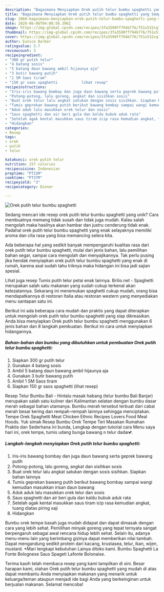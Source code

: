 ```yaml
---
description: "Bagaimana Menyiapkan Orek putih telur bumbu spaghetti yang Sempurna"
title: "Bagaimana Menyiapkan Orek putih telur bumbu spaghetti yang Sempurna"
slug: 1060-bagaimana-menyiapkan-orek-putih-telur-bumbu-spaghetti-yang-sempurna
date: 2020-06-06T04:08:50.396Z
image: https://img-global.cpcdn.com/recipes/3fa3590ff794b776/751x532cq70/orek-putih-telur-bumbu-spaghetti-foto-resep-utama.jpg
thumbnail: https://img-global.cpcdn.com/recipes/3fa3590ff794b776/751x532cq70/orek-putih-telur-bumbu-spaghetti-foto-resep-utama.jpg
cover: https://img-global.cpcdn.com/recipes/3fa3590ff794b776/751x532cq70/orek-putih-telur-bumbu-spaghetti-foto-resep-utama.jpg
author: Eunice Barber
ratingvalue: 3.7
reviewcount: 3
recipeingredient:
- "300 gr putih telur"
- "4 batang sosis"
- "5 batang daun bawang ambil hijaunya aja"
- "3 butir bawang putih"
- "1 SM Saos tiram"
- "150 gr saos spaghetti           lihat resep"
recipeinstructions:
- "Iris-iris bawang bombay dan juga daun bawang serta geprek bawang putih"
- "Potong-potong, lalu goreng, angkat dan sisihkan sosis"
- "Buat orek telur lalu angkat satukan dengan sosis sisihkan. Siapkan bahan lainnya"
- "Tumis geprekan bawang putih berikut bawang bombay sampai wangi kemudian masukkan irisan daun bawang"
- "Aduk aduk lalu masukkan orek telur dan sosis"
- "Saus spaghetti dan air beri gula dan kaldu bubuk aduk rata"
- "Setelah agak kental masukkan saus tiram icip rasa kemudian angkat, tuang diatas piring saji"
- "Hidangkan"
categories:
- Resep
tags:
- orek
- putih
- telur

katakunci: orek putih telur 
nutrition: 257 calories
recipecuisine: Indonesian
preptime: "PT15M"
cooktime: "PT37M"
recipeyield: "3"
recipecategory: Dinner

---
```



![Orek putih telur bumbu spaghetti](https://img-global.cpcdn.com/recipes/3fa3590ff794b776/751x532cq70/orek-putih-telur-bumbu-spaghetti-foto-resep-utama.jpg)

Sedang mencari ide resep orek putih telur bumbu spaghetti yang unik? Cara membuatnya memang tidak susah dan tidak juga mudah. Kalau salah mengolah maka hasilnya akan hambar dan justru cenderung tidak enak. Padahal orek putih telur bumbu spaghetti yang enak selayaknya memiliki aroma dan cita rasa yang bisa memancing selera kita.

Ada beberapa hal yang sedikit banyak mempengaruhi kualitas rasa dari orek putih telur bumbu spaghetti, mulai dari jenis bahan, lalu pemilihan bahan segar, sampai cara mengolah dan menyajikannya. Tak perlu pusing jika hendak menyiapkan orek putih telur bumbu spaghetti yang enak di rumah, karena asal sudah tahu triknya maka hidangan ini bisa jadi sajian spesial.

Lihat juga resep Tumis putih telur petai enak lainnya. Brilio.net - Spaghetti merupakan salah satu makanan yang sudah cukup terkenal akan kelezatannya. Sekarang ini menemukan spaghetti cukup mudah, orang bisa mendapatkannya di restoran Italia atau restoran western yang menyediakan menu santapan satu ini.


Berikut ini ada beberapa cara mudah dan praktis yang dapat diterapkan untuk mengolah orek putih telur bumbu spaghetti yang siap dikreasikan. Anda bisa menyiapkan Orek putih telur bumbu spaghetti menggunakan 6 jenis bahan dan 8 langkah pembuatan. Berikut ini cara untuk menyiapkan hidangannya.

<!--inarticleads1-->

##### Bahan-bahan dan bumbu yang dibutuhkan untuk pembuatan Orek putih telur bumbu spaghetti:

1. Siapkan 300 gr putih telur
1. Gunakan 4 batang sosis
1. Ambil 5 batang daun bawang ambil hijaunya aja
1. Gunakan 3 butir bawang putih
1. Ambil 1 SM Saos tiram
1. Siapkan 150 gr saos spaghetti           (lihat resep)


Resep Telur Bumbu Bali - Hintalu masak habang (telur bumbu Bali Banjar) merupakan salah satu kuliner dari Kalimantan selatan dengan bumbu dasar merah sebagai bahan utamanya. Bumbu merah tersebut terbuat dari cabai merah besar kering dan rempah-rempah lainnya sehingga menciptakan. Tempe Orek Spaghetti Meat Chicken Ethnic Recipes Lovers Food Meal Hoods. Yuk simak Resep Bumbu Orek Tempe Teri Masakan Rumahan Praktis dan Sederhana ini bunda, Lengkap dengan tutorial cara Menu saya hari ini, orek tempe, tumis udang bunga bawang n telur dadar💕. 

<!--inarticleads2-->

##### Langkah-langkah menyiapkan Orek putih telur bumbu spaghetti:

1. Iris-iris bawang bombay dan juga daun bawang serta geprek bawang putih
1. Potong-potong, lalu goreng, angkat dan sisihkan sosis
1. Buat orek telur lalu angkat satukan dengan sosis sisihkan. Siapkan bahan lainnya
1. Tumis geprekan bawang putih berikut bawang bombay sampai wangi kemudian masukkan irisan daun bawang
1. Aduk aduk lalu masukkan orek telur dan sosis
1. Saus spaghetti dan air beri gula dan kaldu bubuk aduk rata
1. Setelah agak kental masukkan saus tiram icip rasa kemudian angkat, tuang diatas piring saji
1. Hidangkan


Bumbu orek tempe basah juga mudah didapat dan dapat dimasak dengan cara yang lebih sehat. Pemilihan minyak goreng yang tepat ternyata sangat berpengaruh sebagai awal rencana hidup lebih sehat. Selain itu, adanya menu-menu lain yang berimbang gizinya dapat memberikan nilai tambah. Dapat mengandung sedikit protein dari kacang, krustasea, telur, ikan, wijen, mustard. *Mari lengkapi kebutuhan Lainya ditoko kami. Bumbu Spaghetti La Fonte Bolognese Saus Spageti Lafonte Bolonaise. 

Terima kasih telah membaca resep yang kami tampilkan di sini. Besar harapan kami, olahan Orek putih telur bumbu spaghetti yang mudah di atas dapat membantu Anda menyiapkan makanan yang menarik untuk keluarga/teman ataupun menjadi ide bagi Anda yang berkeinginan untuk berjualan makanan. Selamat mencoba!
